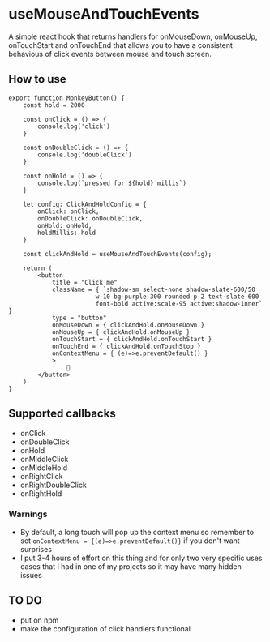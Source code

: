 # useMouseAndTouchEvents

A simple react hook that returns handlers for onMouseDown, onMouseUp, onTouchStart and onTouchEnd that allows you to have a consistent behavious of click events between mouse and touch screen.

## How to use
```
export function MonkeyButton() {
    const hold = 2000

    const onClick = () => {
        console.log('click')
    }

    const onDoubleClick = () => {
        console.log('doubleClick')
    }

    const onHold = () => {
        console.log(`pressed for ${hold} millis`)
    }
    
    let config: ClickAndHoldConfig = {
        onClick: onClick, 
        onDoubleClick: onDoubleClick, 
        onHold: onHold,
        holdMillis: hold
    }

    const clickAndHold = useMouseAndTouchEvents(config);
    
    return (
        <button 
            title = "Click me" 
            className = { `shadow-sm select-none shadow-slate-600/50 
                        w-10 bg-purple-300 rounded p-2 text-slate-600
                        font-bold active:scale-95 active:shadow-inner` } 
            type = "button"
            onMouseDown = { clickAndHold.onMouseDown }
            onMouseUp = { clickAndHold.onMouseUp }
            onTouchStart = { clickAndHold.onTouchStart }
            onTouchEnd = { clickAndHold.onTouchStop }
            onContextMenu = { (e)=>e.preventDefault() }
            >
                🙊
        </button>
    )
}
```

## Supported callbacks
* onClick
* onDoubleClick
* onHold
* onMiddleClick
* onMiddleHold
* onRightClick
* onRightDoubleClick
* onRightHold

### Warnings

* By default, a long touch will pop up the context menu so remember to set ```onContextMenu = {(e)=>e.preventDefault()}``` if you don't want surprises
* I put 3-4 hours of effort on this thing and for only two very specific uses cases that I had in one of my projects so it may have many hidden issues


## TO DO
* put on npm
* make the configuration of click handlers functional
